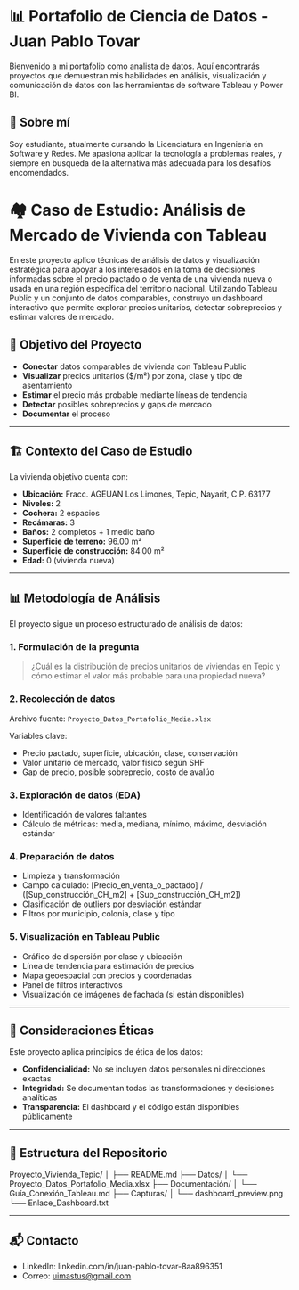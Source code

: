 # 📊 Portafolio de Ciencia de Datos - Juan Pablo Tovar

Bienvenido a mi portafolio como analista de datos. Aquí encontrarás proyectos que demuestran mis habilidades en análisis, visualización y comunicación de datos con las herramientas de software Tableau y Power BI.

## 🧠 Sobre mí

Soy estudiante, atualmente cursando la Licenciatura en Ingeniería en Software y Redes. Me apasiona aplicar la tecnología a problemas reales, y siempre en busqueda de la alternativa más adecuada para los desafíos encomendados. 

# 🏘️ Caso de Estudio: Análisis de Mercado de Vivienda con Tableau

En este proyecto aplico técnicas de análisis de datos y visualización estratégica para apoyar a los interesados en la toma de decisiones informadas sobre el precio pactado o de venta de una vivienda nueva o usada en una región específica del territorio nacional. Utilizando Tableau Public y un conjunto de datos comparables, construyo un dashboard interactivo que permite explorar precios unitarios, detectar sobreprecios y estimar valores de mercado.

## 🎯 Objetivo del Proyecto

- **Conectar** datos comparables de vivienda con Tableau Public
- **Visualizar** precios unitarios ($/m²) por zona, clase y tipo de asentamiento
- **Estimar** el precio más probable mediante líneas de tendencia 
- **Detectar** posibles sobreprecios y gaps de mercado
- **Documentar** el proceso  
---

## 🏗️ Contexto del Caso de Estudio

La vivienda objetivo cuenta con:

- **Ubicación:** Fracc. AGEUAN Los Limones, Tepic, Nayarit, C.P. 63177  
- **Niveles:** 2  
- **Cochera:** 2 espacios  
- **Recámaras:** 3  
- **Baños:** 2 completos + 1 medio baño  
- **Superficie de terreno:** 96.00 m²  
- **Superficie de construcción:** 84.00 m²  
- **Edad:** 0 (vivienda nueva)

---

## 📊 Metodología de Análisis

El proyecto sigue un proceso estructurado de análisis de datos:

### 1. Formulación de la pregunta
> ¿Cuál es la distribución de precios unitarios de viviendas en Tepic y cómo estimar el valor más probable para una propiedad nueva?

### 2. Recolección de datos
Archivo fuente: `Proyecto_Datos_Portafolio_Media.xlsx`

Variables clave:

- Precio pactado, superficie, ubicación, clase, conservación
- Valor unitario de mercado, valor físico según SHF
- Gap de precio, posible sobreprecio, costo de avalúo

### 3. Exploración de datos (EDA)
- Identificación de valores faltantes
- Cálculo de métricas: media, mediana, mínimo, máximo, desviación estándar

### 4. Preparación de datos
- Limpieza y transformación
- Campo calculado: [Precio_en_venta_o_pactado] / ([Sup_construcción_CH_m2] + [Sup_construcción_CH_m2])
- Clasificación de outliers por desviación estándar
- Filtros por municipio, colonia, clase y tipo
  
### 5. Visualización en Tableau Public
- Gráfico de dispersión por clase y ubicación
- Línea de tendencia para estimación de precios
- Mapa geoespacial con precios y coordenadas
- Panel de filtros interactivos
- Visualización de imágenes de fachada (si están disponibles)

---

## 🔐 Consideraciones Éticas

Este proyecto aplica principios de ética de los datos:

- **Confidencialidad:** No se incluyen datos personales ni direcciones exactas
- **Integridad:** Se documentan todas las transformaciones y decisiones analíticas
- **Transparencia:** El dashboard y el código están disponibles públicamente

---

## 📁 Estructura del Repositorio

Proyecto_Vivienda_Tepic/
│
├── README.md
├── Datos/
│   └── Proyecto_Datos_Portafolio_Media.xlsx
├── Documentación/
│   └── Guía_Conexión_Tableau.md
├── Capturas/
│   └── dashboard_preview.png
└── Enlace_Dashboard.txt

---

## 📬 Contacto
- LinkedIn: linkedin.com/in/juan-pablo-tovar-8aa896351
- Correo: uimastus@gmail.com
